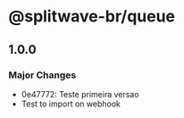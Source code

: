 # @splitwave-br/queue

## 1.0.0

### Major Changes

- 0e47772: Teste primeira versao
- Test to import on webhook
